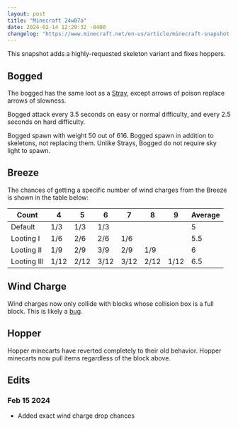 ```yaml
---
layout: post
title: "Minecraft 24w07a"
date: 2024-02-14 12:29:32 -0400
changelog: "https://www.minecraft.net/en-us/article/minecraft-snapshot-24w07a"
---
```


This snapshot adds a highly-requested skeleton variant and fixes hoppers.

## Bogged

The bogged has the same loot as a [Stray](https://minecraft.wiki/w/Stray#Drops), except arrows of poison replace arrows of slowness.

Bogged attack every 3.5 seconds on easy or normal difficulty, and every 2.5 seconds on hard difficulty.

Bogged spawn with weight 50 out of 616. Bogged spawn in addition to skeletons, not replacing them. Unlike Strays, Bogged do not require sky light to spawn.

## Breeze

The chances of getting a specific number of wind charges from the Breeze is shown in the table below:

| Count       | 4    | 5    | 6    | 7    | 8    | 9    | Average |
| ----------- | ---- | ---- | ---- | ---- | ---- | ---- | ------- |
| Default     | 1/3  | 1/3  | 1/3  |      |      |      | 5       |
| Looting I   | 1/6  | 2/6  | 2/6  | 1/6  |      |      | 5.5     |
| Looting II  | 1/9  | 2/9  | 3/9  | 2/9  | 1/9  |      | 6       |
| Looting III | 1/12 | 2/12 | 3/12 | 3/12 | 2/12 | 1/12 | 6.5     |

## Wind Charge

Wind charges now only collide with blocks whose collision box is a full block. This is likely a [bug](https://bugs.mojang.com/browse/MC-268556).

## Hopper

Hopper minecarts have reverted completely to their old behavior. Hopper minecarts now pull items regardless of the block above.

## Edits

### Feb 15 2024

- Added exact wind charge drop chances

